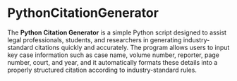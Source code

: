 # PythonCitationGenerator
The **Python Citation Generator** is a simple Python script designed to assist legal professionals, students, and researchers in generating industry-standard citations quickly and accurately. The program allows users to input key case information such as case name, volume number, reporter, page number, court, and year, and it automatically formats these details into a properly structured citation according to industry-standard rules.
